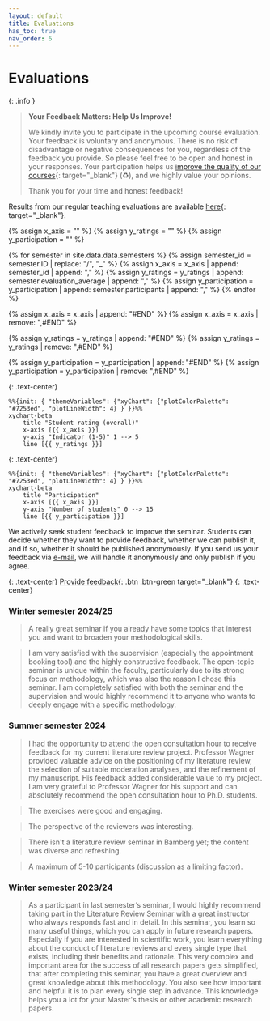 ```yaml
---
layout: default
title: Evaluations
has_toc: true
nav_order: 6
---
```


# Evaluations

{: .info }
> **Your Feedback Matters: Help Us Improve!**
> 
> We kindly invite you to participate in the upcoming course evaluation.
> Your feedback is voluntary and anonymous.
> There is no risk of disadvantage or negative consequences for you, regardless of the feedback you provide.
> So please feel free to be open and honest in your responses.
> Your participation helps us [improve the quality of our courses](https://digital-work-lab.github.io/handbook/docs/10-lab/10_processes/10.01.goals.html){: target="_blank"} (♻️), and we highly value your opinions.
> 
> Thank you for your time and honest feedback!

Results from our regular teaching evaluations are available [here](https://digital-work-lab.github.io/handbook/docs/30-teaching/30_processes/30.21.evaluations.html){: target="_blank"}.

{% assign x_axis = "" %}
{% assign y_ratings = "" %}
{% assign y_participation = "" %}

{% for semester in site.data.data.semesters %}
  {% assign semester_id = semester.ID | replace: "/", "_" %}
  {% assign x_axis = x_axis | append: semester_id | append: "," %}
  {% assign y_ratings = y_ratings | append: semester.evaluation_average | append: "," %}
  {% assign y_participation = y_participation | append: semester.participants | append: "," %}
{% endfor %}

{% assign x_axis = x_axis | append: "#END" %}
{% assign x_axis = x_axis | remove: ",#END" %}

{% assign y_ratings = y_ratings | append: "#END" %}
{% assign y_ratings = y_ratings | remove: ",#END" %}

{% assign y_participation = y_participation | append: "#END" %}
{% assign y_participation = y_participation | remove: ",#END" %}

{: .text-center}
```mermaid
%%{init: { "themeVariables": {"xyChart": {"plotColorPalette": "#7253ed", "plotLineWidth": 4} } }}%%
xychart-beta
    title "Student rating (overall)"
    x-axis [{{ x_axis }}]
    y-axis "Indicator (1-5)" 1 --> 5
    line [{{ y_ratings }}]
```

{: .text-center}
```mermaid
%%{init: { "themeVariables": {"xyChart": {"plotColorPalette": "#7253ed", "plotLineWidth": 4} } }}%%
xychart-beta
    title "Participation"
    x-axis [{{ x_axis }}]
    y-axis "Number of students" 0 --> 15
    line [{{ y_participation }}]
```

We actively seek student feedback to improve the seminar. Students can decide whether they want to provide feedback, whether we can publish it, and if so, whether it should be published anonymously. If you send us your feedback via [e-mail](mailto:gerit.wagner@uni-bamberg.de), we will handle it anonymously and only publish if you agree.

{: .text-center}
[Provide feedback](https://github.com/digital-work-lab/literature-review-seminar/edit/main/docs/feedback.md){: .btn .btn-green target="_blank"}
{: .text-center}

### Winter semester 2024/25

> A really great seminar if you already have some topics that interest you and want to broaden your methodological skills.  

> I am very satisfied with the supervision (especially the appointment booking tool) and the highly constructive feedback. The open-topic seminar is unique within the faculty, particularly due to its strong focus on methodology, which was also the reason I chose this seminar. I am completely satisfied with both the seminar and the supervision and would highly recommend it to anyone who wants to deeply engage with a specific methodology.

### Summer semester 2024

> I had the opportunity to attend the open consultation hour to receive feedback for my current literature review project. Professor Wagner provided valuable advice on the positioning of my literature review, the selection of suitable moderation analyses, and the refinement of my manuscript. His feedback added considerable value to my project. I am very grateful to Professor Wagner for his support and can absolutely recommend the open consultation hour to Ph.D. students.

> The exercises were good and engaging.

> The perspective of the reviewers was interesting.

> There isn't a literature review seminar in Bamberg yet; the content was diverse and refreshing.

> A maximum of 5-10 participants (discussion as a limiting factor).

### Winter semester 2023/24

> As a participant in last semester’s seminar, I would highly recommend taking part in the Literature Review Seminar with a great instructor who always responds fast and in detail. In this seminar, you learn so many useful things, which you can apply in future research papers. Especially if you are interested in scientific work, you learn everything about the conduct of literature reviews and every single type that exists, including their benefits and rationale. This very complex and important area for the success of all research papers gets simplified, that after completing this seminar, you have a great overview and great knowledge about this methodology. You also see how important and helpful it is to plan every single step in advance. This knowledge helps you a lot for your Master's thesis or other academic research papers.
